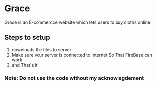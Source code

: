 # Grace
Grace is an E-commercce website which lets users to buy cloths online.

## Steps to setup
1. downloads the files to server
2. Make sure your server is connected to internet So That FireBase can work
3. and That's it

### Note: Do not use the code without my acknowlegdement
